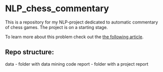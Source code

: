 # NLP_chess_commentary

This is a repository for my NLP-project dedicated to automatic commentary of chess games. 
The project is on a starting stage.

To learn more about this problem check out the [the following article](https://aclanthology.org/P18-1154/).

## Repo structure:

data - folder with data mining code
report - folder with a project report
